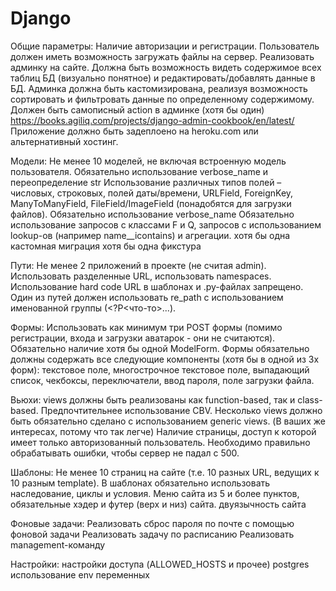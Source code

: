 # Django
Общие параметры:
Наличие авторизации и регистрации.
Пользователь должен иметь возможность загружать файлы на сервер.
Реализовать админку на сайте. Должна быть возможность видеть содержимое всех таблиц БД (визуально понятное) и редактировать/добавлять данные в БД. Админка должна быть кастомизирована, реализуя возможность сортировать и фильтровать данные по определенному содержимому.
Должен быть самописный action в админке (хотя бы один) https://books.agiliq.com/projects/django-admin-cookbook/en/latest/ 
Приложение должно быть задеплоено на heroku.com или альтернативный хостинг.


Модели:
Не менее 10 моделей, не включая встроенную модель пользователя. Обязательно использование verbose_name и переопределение str
Использование различных типов полей – числовых, строковых, полей даты/времени, URLField, ForeignKey, ManyToManyField, FileField/ImageField (понадобятся для загрузки файлов). Обязательно использование verbose_name
Обязательно использование запросов с классами F и Q, запросов с использованием lookup-ов (например name__icontains) и агрегации.
хотя бы одна кастомная миграция
хотя бы одна фикстура 

Пути:
Не менее 2 приложений в проекте (не считая admin). Использовать разделенные URL, использовать namespaces.
Использование hard code URL в шаблонах и .py-файлах запрещено.
Один из путей должен использовать re_path с использованием именованной группы (<?P<что-то>...).

Формы:
Использовать как минимум три POST формы (помимо регистрации, входа и загрузки аватарок - они не считаются).
Обязательно наличие хотя бы одной ModelForm.
Формы обязательно должны содержать все следующие компоненты (хотя бы в одной из 3х форм): текстовое поле, многострочное текстовое поле, выпадающий список, чекбоксы, переключатели, ввод пароля, поле загрузки файла.

Вьюхи:
views должны быть реализованы как function-based, так и class-based. Предпочтительнее использование CBV. Несколько views должно быть обязательно сделано с использованием generic views. (В ваших же интересах, потому что так легче)
Наличие страницы, доступ к которой имеет только авторизованный пользователь.
Необходимо правильно обрабатывать ошибки, чтобы сервер не падал с 500.

Шаблоны:
Не менее 10 страниц на сайте (т.е. 10 разных URL, ведущих к 10 разным template). В шаблонах обязательно использовать наследование, циклы и условия.
Меню сайта из 5 и более пунктов, обязательные хэдер и футер (верх и низ) сайта.
двуязычность сайта

Фоновые задачи:
Реализовать сброс пароля по почте с помощью фоновой задачи
Реализовать задачу по расписанию
Реализовать management-команду

Настройки: 
настройки доступа (ALLOWED_HOSTS и прочее)
postgres
использование env переменных

